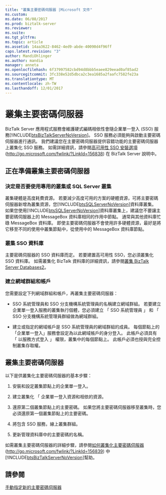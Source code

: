```yaml
---
title: "叢集主要密碼伺服器 |Microsoft 文件"
ms.custom: 
ms.date: 06/08/2017
ms.prod: biztalk-server
ms.reviewer: 
ms.suite: 
ms.tgt_pltfrm: 
ms.topic: article
ms.assetid: 14aa3622-8462-4ed9-abde-40090d4f96ff
caps.latest.revision: "3"
author: MandiOhlinger
ms.author: mandia
manager: anneta
ms.openlocfilehash: 6f37997582cbd94d8bbb5eaee829eead0af85ad2
ms.sourcegitcommit: 3fc338e52d5dbca2c3ea1685a2faafc7582fe23a
ms.translationtype: MT
ms.contentlocale: zh-TW
ms.lasthandoff: 12/01/2017
---
```

# <a name="clustering-the-master-secret-server"></a>叢集主要密碼伺服器
BizTalk Server 應用程式服務會維護硬式編碼相依性會隨企業單一登入 (SSO) 服務[!INCLUDE[btsBizTalkServerNoVersion](../includes/btsbiztalkservernoversion-md.md)]。 SSO 服務必須能夠與啟動主要密碼伺服器進行通訊。 我們建議您在主要密碼伺服器提供容錯功能的主要密碼伺服器上叢集化 SSO 服務。 如需詳細資訊，請參閱[高可用性 SSO 安裝選項](http://go.microsoft.com/fwlink/?LinkId=156838)(http://go.microsoft.com/fwlink/?LinkId=156838) 在 BizTalk Server 說明中。  
  
## <a name="preparing-for-clustering-the-master-secret-server"></a>正在準備叢集主要密碼伺服器  
  
### <a name="deciding-whether-to-use-a-dedicated-cluster-or-the-sql-server-cluster"></a>決定是否要使用專用的叢集或 SQL Server 叢集  
 叢集硬體是高度耗費資源。 若要減少高度可用的方案的硬體資源，可將主要密碼伺服器新增為叢集資源，您[!INCLUDE[btsSQLServerNoVersion](../includes/btssqlservernoversion-md.md)]資料庫叢集。 如果您使用[!INCLUDE[btsSQLServerNoVersion](../includes/btssqlservernoversion-md.md)]資料庫叢集上，建議您不要讓主要密碼伺服器上的 MessageBox 資料庫相同的作用中節點。 通常與其他資料庫忙碌 MessageBox 資料庫。 即使主要密碼伺服器不會使用許多硬體資源，最好是將它移至不同的使用中叢集節點中，從使用中的 MessageBox 資料庫節點。  
  
### <a name="clustering-the-sso-database"></a>叢集 SSO 資料庫  
 主要密碼伺服器的 SSO 資料庫而定。 若要建置高可用性 SSO，您必須叢集化 SSO 資料庫。 如需叢集化 BizTalk 資料庫的詳細資訊，請參閱[叢集 BizTalk Server Databases2](../technical-guides/clustering-the-biztalk-server-databases2.md)。  
  
### <a name="creating-domain-groups-and-accounts"></a>建立網域群組和帳戶  
 您需要設定下列網域群組和帳戶，再叢集主要密碼伺服器：  
  
-   SSO 系統管理員和 SSO 分支機構系統管理員的名稱建立網域群組。 若要建立企業單一登入服務的叢集執行個體，您必須建立 「 SSO 系統管理員 」 和 「 SSO 分支機構系統管理員群組做為網域群組。  
  
-   建立或指定的網域帳戶是 SSO 系統管理員的網域群組的成員。 每個節點上的「企業單一登入」服務會設定為以此網域帳戶的身分登入。 此帳戶必須具有 「 以服務方式登入 」 權限，叢集中的每個節點上。 此帳戶必須也授與完全控制叢集存取權。  
  
## <a name="clustering-the-master-secret-server"></a>叢集主要密碼伺服器  
 以下是供叢集化主要密碼伺服器的基本步驟：  
  
1.  安裝和設定叢集節點上的企業單一登入。  
  
2.  建立叢集化 「 企業單一登入資源和相依的資源。  
  
3.  還原第二個叢集節點上的主要密碼。 如果您將主要密碼伺服器移至叢集時，您必須還原第一個叢集節點上的主要密碼。  
  
4.  將包含 SSO 服務，線上叢集群組。  
  
5.  更新管理資料庫中的主要密碼的名稱。  
  
 如需叢集主要密碼伺服器的詳細步驟，請參閱[如何叢集化主要密碼伺服器](http://go.microsoft.com/fwlink/?LinkId=156839)(http://go.microsoft.com/fwlink/?LinkId=156839) 中[!INCLUDE[btsBizTalkServerNoVersion](../includes/btsbiztalkservernoversion-md.md)]幫助。  
  
## <a name="see-also"></a>請參閱  
 [手動指定新的主要密碼伺服器](../technical-guides/designating-a-new-master-secret-server-manually.md)